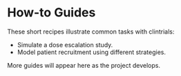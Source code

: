 # How-to Guides

These short recipes illustrate common tasks with clintrials:

- Simulate a dose escalation study.
- Model patient recruitment using different strategies.

More guides will appear here as the project develops.
